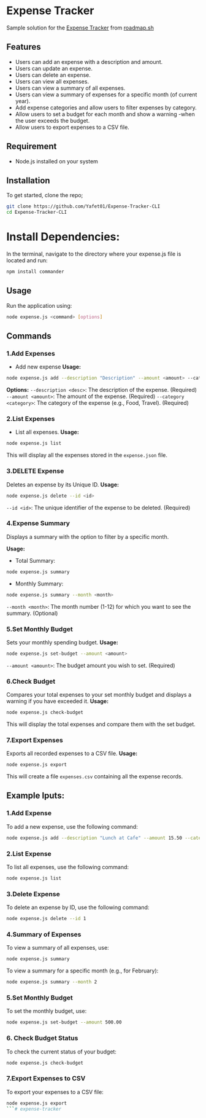 # Expense Tracker

Sample solution for the [Expense Tracker](https://roadmap.sh/projects/expense-tracker) from [roadmap.sh](https://roadmap.sh/)

## Features
- Users can add an expense with a description and amount.
- Users can update an expense.
- Users can delete an expense.
- Users can view all expenses.
- Users can view a summary of all expenses.
- Users can view a summary of expenses for a specific month (of current year).
- Add expense categories and allow users to filter expenses by category.
- Allow users to set a budget for each month and show a warning -when the user exceeds the budget.
- Allow users to export expenses to a CSV file.

## Requirement
- Node.js installed on your system 

## Installation
To get started, clone the repo;
```bash
git clone https://github.com/Yafet01/Expense-Tracker-CLI
cd Expense-Tracker-CLI
```
# Install Dependencies:
In the terminal, navigate to the directory where your expense.js file is located and run:
```bash
npm install commander
```
## Usage
Run the application using:
```bash
node expense.js <command> [options]
```
## Commands
### 1.Add Expenses
- Add new expense
**Usage:**
```bash
node expense.js add --description "Description" --amount <amount> --category "Category"
```
**Options:**
`--description <desc>`: The description of the expense. (Required)
`--amount <amount>`: The amount of the expense. (Required)
`--category <category>`: The category of the expense (e.g., Food, Travel). (Required)


### 2.List Expenses
- List all expenses.
**Usage:**
```bash
node expense.js list
```
This will display all the expenses stored in the `expense.json` file.


### 3.DELETE Expense
Deletes an expense by its Unique ID.
**Usage:**
```bash
node expense.js delete --id <id>
```
`--id <id>`: The unique identifier of the expense to be deleted. (Required)

### 4.Expense Summary
Displays a summary with the option to filter by a specific month.

**Usage:**
- Total Summary:
```bash
node expense.js summary
```
- Monthly Summary:
```bash
node expense.js summary --month <month>
```
`--month <month>`: The month number (1-12) for which you want to see the summary. (Optional)

### 5.Set Monthly Budget
Sets your monthly spending budget.
**Usage:**
```bash
node expense.js set-budget --amount <amount>
```
`--amount <amount>`: The budget amount you wish to set. (Required)

### 6.Check Budget
Compares your total expenses to your set monthly budget and displays a warning if you have exceeded it.
**Usage:**
```bash
node expense.js check-budget
```
This will display the total expenses and compare them with the set budget.

### 7.Export Expenses
Exports all recorded expenses to a CSV file.
**Usage:**
```bash
node expense.js export
```
This will create a file `expenses.csv` containing all the expense records.

## Example Iputs:
### 1.Add Expense
To add a new expense, use the following command:
```bash
node expense.js add --description "Lunch at Cafe" --amount 15.50 --category "Food"
```

### 2.List Expense
To list all expenses, use the following command:
```bash
node expense.js list
```

### 3.Delete Expense
To delete an expense by ID, use the following command:
```bash
node expense.js delete --id 1
```

### 4.Summary of Expenses
To view a summary of all expenses, use:
```bash 
node expense.js summary
```
To view a summary for a specific month (e.g., for February):
```bash
node expense.js summary --month 2
```


### 5.Set Monthly Budget
To set the monthly budget, use:
```bash
node expense.js set-budget --amount 500.00
```

### 6. Check Budget Status
To check the current status of your budget:
```bash
node expense.js check-budget
```

### 7.Export Expenses to CSV
To export your expenses to a CSV file:
```bash
node expense.js export
```# expense-tracker

